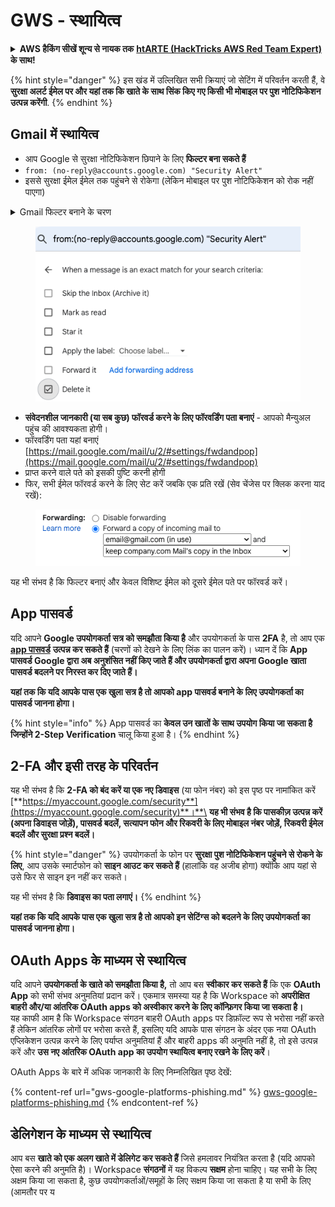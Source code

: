 # GWS - स्थायित्व

<details>

<summary><strong> AWS हैकिंग सीखें शून्य से नायक तक</strong> <a href="https://training.hacktricks.xyz/courses/arte"><strong>htARTE (HackTricks AWS Red Team Expert)</strong></a><strong> के साथ!</strong></summary>

HackTricks का समर्थन करने के अन्य तरीके:

* यदि आप अपनी **कंपनी का विज्ञापन HackTricks में देखना चाहते हैं** या **HackTricks को PDF में डाउनलोड करना चाहते हैं** तो [**सब्सक्रिप्शन प्लान्स**](https://github.com/sponsors/carlospolop) देखें!
* [**आधिकारिक PEASS & HackTricks स्वैग**](https://peass.creator-spring.com) प्राप्त करें
* [**The PEASS Family**](https://opensea.io/collection/the-peass-family) की खोज करें, हमारा विशेष [**NFTs**](https://opensea.io/collection/the-peass-family) संग्रह
* 💬 [**Discord समूह**](https://discord.gg/hRep4RUj7f) में **शामिल हों** या [**telegram समूह**](https://t.me/peass) में या **Twitter** 🐦 पर मुझे **फॉलो** करें [**@carlospolopm**](https://twitter.com/carlospolopm)**.**
* **अपनी हैकिंग ट्रिक्स साझा करें PRs जमा करके** [**HackTricks**](https://github.com/carlospolop/hacktricks) और [**HackTricks Cloud**](https://github.com/carlospolop/hacktricks-cloud) github repos में.

</details>

{% hint style="danger" %}
इस खंड में उल्लिखित सभी क्रियाएं जो सेटिंग में परिवर्तन करती हैं, वे **सुरक्षा अलर्ट ईमेल पर और यहां तक कि खाते के साथ सिंक किए गए किसी भी मोबाइल पर पुश नोटिफिकेशन उत्पन्न करेंगी**.
{% endhint %}

## **Gmail में स्थायित्व**

* आप Google से सुरक्षा नोटिफिकेशन छिपाने के लिए **फिल्टर बना सकते हैं**
* `from: (no-reply@accounts.google.com) "Security Alert"`
* इससे सुरक्षा ईमेल ईमेल तक पहुंचने से रोकेगा (लेकिन मोबाइल पर पुश नोटिफिकेशन को रोक नहीं पाएगा)

<details>

<summary>Gmail फिल्टर बनाने के चरण</summary>

(निर्देश [**यहां से**](https://support.google.com/mail/answer/6579))

1. [Gmail](https://mail.google.com/) खोलें।
2. ऊपर के सर्च बॉक्स में, शो सर्च ऑप्शंस पर क्लिक करें ![photos tune](https://lh3.googleusercontent.com/cD6YR\_YvqXqNKxrWn2NAWkV6tjJtg8vfvqijKT1\_9zVCrl2sAx9jROKhLqiHo2ZDYTE=w36) .
3. अपनी सर्च क्राइटेरिया दर्ज करें। यदि आप जांचना चाहते हैं कि आपकी सर्च सही तरीके से काम कर रही है, तो **Search** पर क्लिक करके देखें कि कौन से ईमेल दिखाई देते हैं।
4. सर्च विंडो के नीचे, **Create filter** पर क्लिक करें।
5. चुनें कि आप चाहते हैं कि फिल्टर क्या करे।
6. **Create filter** पर क्लिक करें।

अपने मौजूदा फिल्टर की जांच करें (उन्हें हटाने के लिए) [https://mail.google.com/mail/u/0/#settings/filters](https://mail.google.com/mail/u/0/#settings/filters) पर

</details>

<figure><img src="../../.gitbook/assets/image (142).png" alt=""><figcaption></figcaption></figure>

* **संवेदनशील जानकारी (या सब कुछ) फॉरवर्ड करने के लिए फॉरवर्डिंग पता बनाएं** - आपको मैन्युअल पहुंच की आवश्यकता होगी।
* फॉरवर्डिंग पता यहां बनाएं [https://mail.google.com/mail/u/2/#settings/fwdandpop](https://mail.google.com/mail/u/2/#settings/fwdandpop)
* प्राप्त करने वाले पते को इसकी पुष्टि करनी होगी
* फिर, सभी ईमेल फॉरवर्ड करने के लिए सेट करें जबकि एक प्रति रखें (सेव चेंजेस पर क्लिक करना याद रखें):

<figure><img src="../../.gitbook/assets/image (143).png" alt=""><figcaption></figcaption></figure>

यह भी संभव है कि फिल्टर बनाएं और केवल विशिष्ट ईमेल को दूसरे ईमेल पते पर फॉरवर्ड करें।

## App पासवर्ड

यदि आपने **Google उपयोगकर्ता सत्र को समझौता किया है** और उपयोगकर्ता के पास **2FA** है, तो आप एक [**app पासवर्ड**](https://support.google.com/accounts/answer/185833?hl=en) **उत्पन्न कर सकते हैं** (चरणों को देखने के लिए लिंक का पालन करें)। ध्यान दें कि **App पासवर्ड Google द्वारा अब अनुशंसित नहीं किए जाते हैं और उपयोगकर्ता द्वारा अपना Google खाता पासवर्ड बदलने पर निरस्त कर दिए जाते हैं।**

**यहां तक कि यदि आपके पास एक खुला सत्र है तो आपको app पासवर्ड बनाने के लिए उपयोगकर्ता का पासवर्ड जानना होगा।**

{% hint style="info" %}
App पासवर्ड का **केवल उन खातों के साथ उपयोग किया जा सकता है जिन्होंने 2-Step Verification** चालू किया हुआ है।
{% endhint %}

## 2-FA और इसी तरह के परिवर्तन

यह भी संभव है कि **2-FA को बंद करें या एक नए डिवाइस** (या फोन नंबर) को इस पृष्ठ पर नामांकित करें [**https://myaccount.google.com/security**](https://myaccount.google.com/security)**।**\
**यह भी संभव है कि पासकीज़ उत्पन्न करें (अपना डिवाइस जोड़ें), पासवर्ड बदलें, सत्यापन फोन और रिकवरी के लिए मोबाइल नंबर जोड़ें, रिकवरी ईमेल बदलें और सुरक्षा प्रश्न बदलें।**

{% hint style="danger" %}
उपयोगकर्ता के फोन पर **सुरक्षा पुश नोटिफिकेशन पहुंचने से रोकने के लिए**, आप उसके स्मार्टफोन को **साइन आउट कर सकते हैं** (हालांकि वह अजीब होगा) क्योंकि आप यहां से उसे फिर से साइन इन नहीं कर सकते।

यह भी संभव है कि **डिवाइस का पता लगाएं।**
{% endhint %}

**यहां तक कि यदि आपके पास एक खुला सत्र है तो आपको इन सेटिंग्स को बदलने के लिए उपयोगकर्ता का पासवर्ड जानना होगा।**

## OAuth Apps के माध्यम से स्थायित्व

यदि आपने **उपयोगकर्ता के खाते को समझौता किया है,** तो आप बस **स्वीकार कर सकते हैं** कि एक **OAuth App** को सभी संभव अनुमतियां प्रदान करें। एकमात्र समस्या यह है कि Workspace को **अपरीक्षित बाहरी और/या आंतरिक OAuth apps को अस्वीकार करने के लिए कॉन्फ़िगर किया जा सकता है।**\
यह काफी आम है कि Workspace संगठन बाहरी OAuth apps पर डिफ़ॉल्ट रूप से भरोसा नहीं करते हैं लेकिन आंतरिक लोगों पर भरोसा करते हैं, इसलिए यदि आपके पास संगठन के अंदर एक नया OAuth एप्लिकेशन उत्पन्न करने के लिए पर्याप्त अनुमतियां हैं और बाहरी apps की अनुमति नहीं है, तो इसे उत्पन्न करें और **उस नए आंतरिक OAuth app का उपयोग स्थायित्व बनाए रखने के लिए करें**।

OAuth Apps के बारे में अधिक जानकारी के लिए निम्नलिखित पृष्ठ देखें:

{% content-ref url="gws-google-platforms-phishing.md" %}
[gws-google-platforms-phishing.md](gws-google-platforms-phishing.md)
{% endcontent-ref %}

## डेलिगेशन के माध्यम से स्थायित्व

आप बस **खाते को एक अलग खाते में डेलिगेट कर सकते हैं** जिसे हमलावर नियंत्रित करता है (यदि आपको ऐसा करने की अनुमति है)। Workspace **संगठनों** में यह विकल्प **सक्षम** होना चाहिए। यह सभी के लिए अक्षम किया जा सकता है, कुछ उपयोगकर्ताओं/समूहों के लिए सक्षम किया जा सकता है या सभी के लिए (आमतौर पर य
